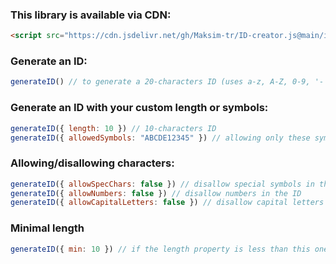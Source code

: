 ### This library is available via CDN:
```HTML
<script src="https://cdn.jsdelivr.net/gh/Maksim-tr/ID-creator.js@main/idgenerator.min.js"></script>
```

### Generate an ID:
```JavaScript
generateID() // to generate a 20-characters ID (uses a-z, A-Z, 0-9, '-' and '_' symbols) 
```
### Generate an ID with your custom length or symbols:
```JavaScript
generateID({ length: 10 }) // 10-characters ID
generateID({ allowedSymbols: "ABCDE12345" }) // allowing only these symbols. But the next functions can forbide ones of them
```
### Allowing/disallowing characters:
```JavaScript
generateID({ allowSpecChars: false }) // disallow special symbols in the ID
generateID({ allowNumbers: false }) // disallow numbers in the ID
generateID({ allowCapitalLetters: false }) // disallow capital letters in the ID
```
### Minimal length
```JavaScript
generateID({ min: 10 }) // if the length property is less than this one, the ID will be 10-characters
```
